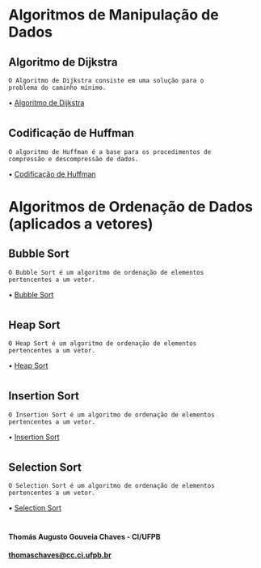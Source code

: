 # Algoritmos de Manipulação de Dados

## Algoritmo de Dijkstra
    O Algoritmo de Dijkstra consiste em uma solução para o
    problema do caminho mínimo.
    
   • [Algoritmo de Dijkstra](https://github.com/thmsagc/thms-ordenacao/tree/master/ALGORITMO%20DE%20DIJKSTRA)

#
## Codificação de Huffman
    O algoritmo de Huffman é a base para os procedimentos de
    compressão e descompressão de dados.
    
   • [Codificação de Huffman](https://github.com/thmsagc/ordenacaodedados/tree/master/CODIFICA%C3%87%C3%83O%20DE%20HUFFMAN)

# 
# Algoritmos de Ordenação de Dados (aplicados a vetores)
## Bubble Sort
    O Bubble Sort é um algoritmo de ordenação de elementos
    pertencentes a um vetor.
    
   • [Bubble Sort](https://github.com/thmsagc/thms-ordenacao/tree/master/BUBBLE%20SORT)

#
## Heap Sort
    O Heap Sort é um algoritmo de ordenação de elementos
    pertencentes a um vetor.
    
   • [Heap Sort](https://github.com/thmsagc/thms-ordenacao/tree/master/HEAP%20SORT)

#
## Insertion Sort
    O Insertion Sort é um algoritmo de ordenação de elementos
    pertencentes a um vetor.
    
   • [Insertion Sort](https://github.com/thmsagc/ordenacaodedados/tree/master/INSERTION%20SORT)

#  
## Selection Sort
    O Selection Sort é um algoritmo de ordenação de elementos
    pertencentes a um vetor.
    
   • [Selection Sort](https://github.com/thmsagc/ordenacaodedados/tree/master/SELECTION%20SORT)

#    

#### Thomás Augusto Gouveia Chaves - CI/UFPB
#### thomaschaves@cc.ci.ufpb.br



